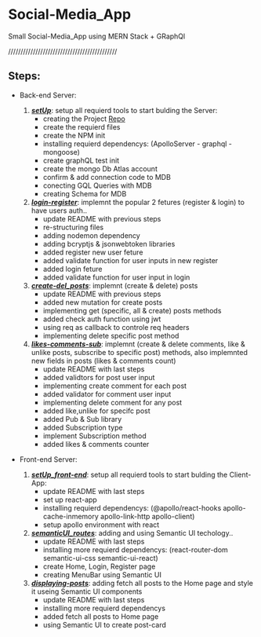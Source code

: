 # Social-Media_App
Small Social-Media_App using MERN Stack + GRaphQl

////////////////////////////////////////////

## Steps:
* Back-end Server:

   1. ***[setUp](https://github.com/3madov-77/Social-Media_App/tree/setUp)***: setup all requierd tools to start bulding the Server:
      * creating the Project [Repo](https://github.com/3madov-77/Social-Media_App)
      * create the requierd files
      * create the NPM init
      * installing requierd dependencys: (ApolloServer - graphql - mongoose)
      * create graphQL test init
      * create the mongo Db Atlas account
      * confirm & add connection code to MDB
      * conecting GQL Queries with MDB
      * creating Schema for MDB
   2. ***[login-register](https://github.com/3madov-77/Social-Media_App/tree/login-register)***: implemnt the popular 2 fetures (register & login) to have users auth..
      * update README with previous steps
      * re-structuring files
      * adding nodemon dependency
      * adding bcryptjs & jsonwebtoken libraries
      * added register new user feture
      * added validate function for user inputs in new register
      * added login feture
      * added validate function for user input in login
   3. ***[create-del_posts](https://github.com/3madov-77/Social-Media_App/tree/create-del_posts)***: implemnt (create & delete) posts
      * update README with previous steps
      * added new mutation for create posts
      * implementing get (specific, all & create) posts methods
      * added check auth function using jwt
      * using req as callback to controle req headers
      * implementing delete specific post method
   4. ***[likes-comments-sub](https://github.com/3madov-77/Social-Media_App/tree/likes-comments-sub)***: implemnt (create & delete comments, like & unlike posts, subscribe to specific post) methods, also implemnted new fields in posts (likes & comments count)
      * update README with last steps
      * added validtors for post user input
      * implementing create comment for each post
      * added validator for comment user input
      * implementing delete comment for any post
      * added like,unlike for specifc post
      * added Pub & Sub library
      * added Subscription type
      * implement Subscription method
      * added likes & comments counter
* Front-end Server:
   1. ***[setUp_front-end](https://github.com/3madov-77/Social-Media_App/tree/setUp_front-end)***: setup all requierd tools to start bulding the Client-App:
      * update README with last steps
      * set up react-app
      * installing requierd dependencys: (@apollo/react-hooks apollo-cache-inmemory apollo-link-http apollo-client)
      * setup apollo environment with react
   2. ***[semanticUI_routes](https://github.com/3madov-77/Social-Media_App/tree/semanticUI_routes)***: adding and using Semantic UI techology..
      * update README with last steps
      * installing more requierd dependencys: (react-router-dom semantic-ui-css semantic-ui-react)
      * create Home, Login, Register page
      * creating MenuBar using Semantic UI
   3. ***[displaying-posts](https://github.com/3madov-77/Social-Media_App/tree/displaying-posts)***: adding fetch all posts to the Home page and style it useing Semantic UI components
      * update README with last steps
      * installing more requierd dependencys
      * added fetch all posts to Home page
      * using Semantic UI to create post-card